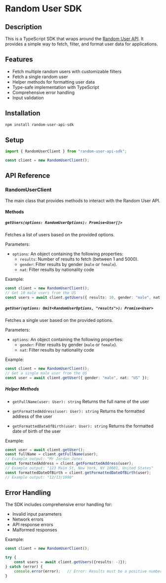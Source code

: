# Random User SDK

## Description

This is a TypeScript SDK that wraps around the [Random User API](https://randomuser.me/documentation). It provides a simple way to fetch, filter, and format user data for applications.

## Features

- Fetch multiple random users with customizable filters
- Fetch a single random user
- Helper methods for formatting user data
- Type-safe implementation with TypeScript
- Comprehensive error handling
- Input validation

## Installation

```bash
npm install random-user-api-sdk
```

## Setup

```typescript
import { RandomUserClient } from "random-user-api-sdk";

const client = new RandomUserClient();
```

## API Reference

### RandomUserClient

The main class that provides methods to interact with the Random User API.

#### Methods

##### `getUsers(options: RandomUserOptions): Promise<User[]>`

Fetches a list of users based on the provided options.

Parameters:

- `options`: An object containing the following properties:
  - `results`: Number of results to fetch (between 1 and 5000).
  - `gender`: Filter results by gender (`male` or `female`).
  - `nat`: Filter results by nationality code

Example:

```typescript
const client = new RandomUserClient();
// Get 10 male users from the US
const users = await client.getUsers({ results: 10, gender: "male", nat: "US" });
```

##### `getUser(options: Omit<RandomUserOptions, "results">): Promise<User>`

Fetches a single user based on the provided options.

Parameters:

- `options`: An object containing the following properties:
  - `gender`: Filter results by gender (`male` or `female`).
  - `nat`: Filter results by nationality code

Example:

```typescript
const client = new RandomUserClient();
// Get a single male user from the US
const user = await client.getUser({ gender: "male", nat: "US" });
```

##### Helper Methods

- `getFullName(user: User): string`
Returns the full name of the user

- `getFormattedAddress(user: User): string`
Returns the formatted address of the user

- `getFormattedDateOfBirth(user: User): string`
Returns the formatted date of birth of the user

Example:

```typescript
const user = await client.getUser();
const fullName = client.getFullName(user);
// Example output: "Mr Jordan Jones 
const formattedAddress = client.getFormattedAddress(user);
// Example output: "123 Main St, New York, NY 10001, United States"
const formattedDateOfBirth = client.getFormattedDateOfBirth(user);
// Example output: "12/13/1990"
```

## Error Handling

The SDK includes comprehensive error handling for:
- Invalid input parameters
- Network errors
- API response errors
- Malformed responses

Example:

```typescript
const client = new RandomUserClient();

try {
    const users = await client.getUsers({results: -1});
} catch (error) {
    console.error(error);   // Error: Results must be a positive number
}
```
